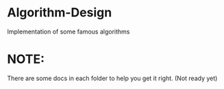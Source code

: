 # Algorithm-Design
Implementation of some famous algorithms

# NOTE:
There are some docs in each folder to help you get it right. (Not ready yet)
